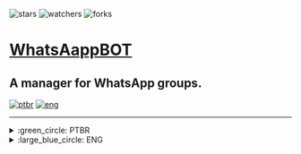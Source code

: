 ![stars][stars] ![watchers][watchers] ![forks][forks]
<br>

# [WhatsAappBOT](https://github.com/DailySofty/WhatsAappBOT/)
A manager for WhatsApp groups.
---

[![ptbr](https://img.shields.io/badge/languages-PTBR-darkgreen.svg)](https://github.com/DailySofty/WhatsAappBOT/ "Português brasileiro") [![eng](https://img.shields.io/badge/ENG-blue.svg)](https://github.com/DailySofty/WhatsAappBOT/ "English")

<!-- https://img.shields.io/badge/<SUBJECT>-<STATUS>-<COLOR>.svg -->
---
<details>
    <summary>:green_circle: PTBR</summary>

_Descrição do projeto_
        <details>
        <summary>Tópicos</summary>

1. [Requisitos](#requisitos)

1. [Como Instalar](#como-instalar)

1. [Como Executar](#como-executar)

1. [Como Usar](#como-usar)
        </details>

---
### Requisitos

- [Node](https://nodejs.org/)

- Conta no WhatsApp

---
### Como Instalar

Após feita a instalação do **Node**, basta executar o comando `npm i` dentro do diretório.

---
### Como Executar

Simplesmente execute o comando `node bot` e siga as instruções!

---
### Como Usar

TEXTO COMO USAR

---
</details>

<details>
<summary>:large_blue_circle: ENG</summary>

_Project Description_
    <details>
    <summary>Topics</summary>

1. [Requirements](#requirements)

1. [How to Install](#how-to-install)

1. [How to Run](#how-to-run)

1. [How to Use](#how-to-use)
    </details>

---
### Requirements

- [Node](https://nodejs.org/)

- WhatsApp Account

---
### How to Install

After installing **Node**, just run `npm i` in the directory.
Após feita a instalação do **Node**, basta executar o comando `npm i` dentro do diretório.

---
### How to Run

Simply run `node bot` and follow the instructions!

---
### How to Use

HOW TO USE TEXT
</details>

[forks]: https://img.shields.io/github/forks/DailySofty/WhatsAappBOT
[stars]: https://img.shields.io/github/stars/DailySofty/WhatsAappBOT
[watchers]: https://img.shields.io/github/watchers/DailySofty/WhatsAappBOT
[issues]: https://badgen.net/github/issues/DailySofty/WhatsAappBOT
[pull_requests]: https://badgen.net/github/prs/DailySofty/WhatsAappBOT
[branches]: https://badgen.net/github/branches/DailySofty/WhatsAappBOT
